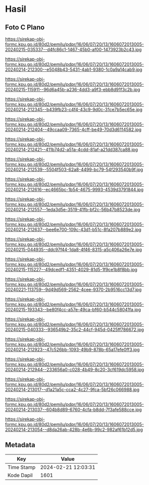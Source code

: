 # Hasil

## Foto C Plano

https://sirekap-obj-formc.kpu.go.id/80d2/pemilu/pdpr/16/06/07/20/13/1606072013005-20240215-035337--d4fc86c1-1467-45b0-af00-1473923b2c43.jpg

https://sirekap-obj-formc.kpu.go.id/80d2/pemilu/pdpr/16/06/07/20/13/1606072013005-20240214-212300--e5048b43-5431-4ab1-9380-1c0a9a14cab9.jpg

https://sirekap-obj-formc.kpu.go.id/80d2/pemilu/pdpr/16/06/07/20/13/1606072013005-20240215-115911--96d6a45b-a236-4dd3-a9f3-ebb8d91f3c2b.jpg

https://sirekap-obj-formc.kpu.go.id/80d2/pemilu/pdpr/16/06/07/20/13/1606072013005-20240214-212345--b439fb23-c4f4-43c9-9d0c-31ce7b5ec65e.jpg

https://sirekap-obj-formc.kpu.go.id/80d2/pemilu/pdpr/16/06/07/20/13/1606072013005-20240214-212404--49ccaa09-7365-4cff-be49-70d3d6114582.jpg

https://sirekap-obj-formc.kpu.go.id/80d2/pemilu/pdpr/16/06/07/20/13/1606072013005-20240214-212421--411b74d2-a51a-4cdd-81af-a21dd387ca88.jpg

https://sirekap-obj-formc.kpu.go.id/80d2/pemilu/pdpr/16/06/07/20/13/1606072013005-20240214-212539--5504f503-62a8-4499-bc79-54f293540b9f.jpg

https://sirekap-obj-formc.kpu.go.id/80d2/pemilu/pdpr/16/06/07/20/13/1606072013005-20240214-212616--ec4665bc-1b54-4675-9993-4539d3791844.jpg

https://sirekap-obj-formc.kpu.go.id/80d2/pemilu/pdpr/16/06/07/20/13/1606072013005-20240214-212557--1eda3d5e-3519-41fb-bf2c-56b47b8523de.jpg

https://sirekap-obj-formc.kpu.go.id/80d2/pemilu/pdpr/16/06/07/20/13/1606072013005-20240214-212637--bee6e700-109c-43d1-b51c-8fa207b889e2.jpg

https://sirekap-obj-formc.kpu.go.id/80d2/pemilu/pdpr/16/06/07/20/13/1606072013005-20240215-044935--ddc97f44-1da8-4f46-8315-a5c406a26e7e.jpg

https://sirekap-obj-formc.kpu.go.id/80d2/pemilu/pdpr/16/06/07/20/13/1606072013005-20240215-115227--49dcedf1-4351-4029-81d5-1f9ce1b8f8bb.jpg

https://sirekap-obj-formc.kpu.go.id/80d2/pemilu/pdpr/16/06/07/20/13/1606072013005-20240221-113759--9d49d569-2562-4cee-9370-2b9516cc13d7.jpg

https://sirekap-obj-formc.kpu.go.id/80d2/pemilu/pdpr/16/06/07/20/13/1606072013005-20240215-193343--be80f4cc-a57e-49ca-bf60-b544c58041fa.jpg

https://sirekap-obj-formc.kpu.go.id/80d2/pemilu/pdpr/16/06/07/20/13/1606072013005-20240215-040333--936549b2-35c2-44cf-945d-0425ff786672.jpg

https://sirekap-obj-formc.kpu.go.id/80d2/pemilu/pdpr/16/06/07/20/13/1606072013005-20240214-212923--47c526bb-1093-49b9-878b-65a17efe0ff3.jpg

https://sirekap-obj-formc.kpu.go.id/80d2/pemilu/pdpr/16/06/07/20/13/1606072013005-20240214-212944--233656a0-c028-4b49-8c20-3cf619dc5958.jpg

https://sirekap-obj-formc.kpu.go.id/80d2/pemilu/pdpr/16/06/07/20/13/1606072013005-20240214-213017--d1a21a5c-cca2-4c27-9fca-5bf26c066988.jpg

https://sirekap-obj-formc.kpu.go.id/80d2/pemilu/pdpr/16/06/07/20/13/1606072013005-20240214-213037--604b8d89-6760-4cfa-b8dd-7f3afe588cce.jpg

https://sirekap-obj-formc.kpu.go.id/80d2/pemilu/pdpr/16/06/07/20/13/1606072013005-20240214-213054--d8da26ab-428b-4e6b-99c2-982af61b12d5.jpg


## Metadata

| Key        | Value               |
| ---------- | ------------------- |
| Time Stamp | 2024-02-21 12:03:31 |
| Kode Dapil | 1601                |



